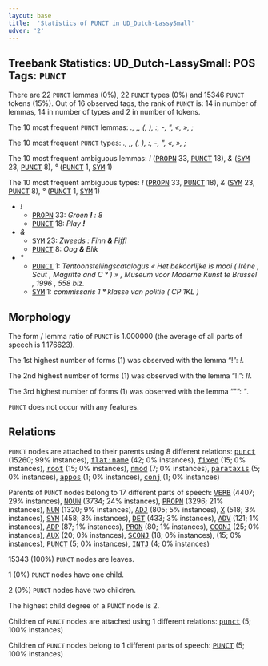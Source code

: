 ```yaml
---
layout: base
title:  'Statistics of PUNCT in UD_Dutch-LassySmall'
udver: '2'
---
```


## Treebank Statistics: UD_Dutch-LassySmall: POS Tags: `PUNCT`

There are 22 `PUNCT` lemmas (0%), 22 `PUNCT` types (0%) and 15346 `PUNCT` tokens (15%).
Out of 16 observed tags, the rank of `PUNCT` is: 14 in number of lemmas, 14 in number of types and 2 in number of tokens.

The 10 most frequent `PUNCT` lemmas: <em>., ,, (, ), :, -, ", «, », ;</em>

The 10 most frequent `PUNCT` types:  <em>., ,, (, ), :, -, ", «, », ;</em>

The 10 most frequent ambiguous lemmas: <em>!</em> (<tt><a href="nl_lassysmall-pos-PROPN.html">PROPN</a></tt> 33, <tt><a href="nl_lassysmall-pos-PUNCT.html">PUNCT</a></tt> 18), <em>&</em> (<tt><a href="nl_lassysmall-pos-SYM.html">SYM</a></tt> 23, <tt><a href="nl_lassysmall-pos-PUNCT.html">PUNCT</a></tt> 8), <em>°</em> (<tt><a href="nl_lassysmall-pos-PUNCT.html">PUNCT</a></tt> 1, <tt><a href="nl_lassysmall-pos-SYM.html">SYM</a></tt> 1)

The 10 most frequent ambiguous types:  <em>!</em> (<tt><a href="nl_lassysmall-pos-PROPN.html">PROPN</a></tt> 33, <tt><a href="nl_lassysmall-pos-PUNCT.html">PUNCT</a></tt> 18), <em>&</em> (<tt><a href="nl_lassysmall-pos-SYM.html">SYM</a></tt> 23, <tt><a href="nl_lassysmall-pos-PUNCT.html">PUNCT</a></tt> 8), <em>°</em> (<tt><a href="nl_lassysmall-pos-PUNCT.html">PUNCT</a></tt> 1, <tt><a href="nl_lassysmall-pos-SYM.html">SYM</a></tt> 1)


* <em>!</em>
  * <tt><a href="nl_lassysmall-pos-PROPN.html">PROPN</a></tt> 33: <em>Groen <b>!</b> : 8</em>
  * <tt><a href="nl_lassysmall-pos-PUNCT.html">PUNCT</a></tt> 18: <em>Play <b>!</b></em>
* <em>&</em>
  * <tt><a href="nl_lassysmall-pos-SYM.html">SYM</a></tt> 23: <em>Zweeds : Finn <b>&</b> Fiffi</em>
  * <tt><a href="nl_lassysmall-pos-PUNCT.html">PUNCT</a></tt> 8: <em>Oog <b>&</b> Blik</em>
* <em>°</em>
  * <tt><a href="nl_lassysmall-pos-PUNCT.html">PUNCT</a></tt> 1: <em>Tentoonstellingscatalogus « Het bekoorlijke is mooi ( Irène , Scut , Magritte and C <b>°</b> ) » , Museum voor Moderne Kunst te Brussel , 1996 , 558 blz.</em>
  * <tt><a href="nl_lassysmall-pos-SYM.html">SYM</a></tt> 1: <em>commissaris 1 <b>°</b> klasse van politie ( CP 1KL )</em>

## Morphology

The form / lemma ratio of `PUNCT` is 1.000000 (the average of all parts of speech is 1.176623).

The 1st highest number of forms (1) was observed with the lemma “!”: <em>!</em>.

The 2nd highest number of forms (1) was observed with the lemma “!!”: <em>!!</em>.

The 3rd highest number of forms (1) was observed with the lemma “"”: <em>"</em>.

`PUNCT` does not occur with any features.


## Relations

`PUNCT` nodes are attached to their parents using 8 different relations: <tt><a href="nl_lassysmall-dep-punct.html">punct</a></tt> (15260; 99% instances), <tt><a href="nl_lassysmall-dep-flat-name.html">flat:name</a></tt> (42; 0% instances), <tt><a href="nl_lassysmall-dep-fixed.html">fixed</a></tt> (15; 0% instances), <tt><a href="nl_lassysmall-dep-root.html">root</a></tt> (15; 0% instances), <tt><a href="nl_lassysmall-dep-nmod.html">nmod</a></tt> (7; 0% instances), <tt><a href="nl_lassysmall-dep-parataxis.html">parataxis</a></tt> (5; 0% instances), <tt><a href="nl_lassysmall-dep-appos.html">appos</a></tt> (1; 0% instances), <tt><a href="nl_lassysmall-dep-conj.html">conj</a></tt> (1; 0% instances)

Parents of `PUNCT` nodes belong to 17 different parts of speech: <tt><a href="nl_lassysmall-pos-VERB.html">VERB</a></tt> (4407; 29% instances), <tt><a href="nl_lassysmall-pos-NOUN.html">NOUN</a></tt> (3734; 24% instances), <tt><a href="nl_lassysmall-pos-PROPN.html">PROPN</a></tt> (3296; 21% instances), <tt><a href="nl_lassysmall-pos-NUM.html">NUM</a></tt> (1320; 9% instances), <tt><a href="nl_lassysmall-pos-ADJ.html">ADJ</a></tt> (805; 5% instances), <tt><a href="nl_lassysmall-pos-X.html">X</a></tt> (518; 3% instances), <tt><a href="nl_lassysmall-pos-SYM.html">SYM</a></tt> (458; 3% instances), <tt><a href="nl_lassysmall-pos-DET.html">DET</a></tt> (433; 3% instances), <tt><a href="nl_lassysmall-pos-ADV.html">ADV</a></tt> (121; 1% instances), <tt><a href="nl_lassysmall-pos-ADP.html">ADP</a></tt> (87; 1% instances), <tt><a href="nl_lassysmall-pos-PRON.html">PRON</a></tt> (80; 1% instances), <tt><a href="nl_lassysmall-pos-CCONJ.html">CCONJ</a></tt> (25; 0% instances), <tt><a href="nl_lassysmall-pos-AUX.html">AUX</a></tt> (20; 0% instances), <tt><a href="nl_lassysmall-pos-SCONJ.html">SCONJ</a></tt> (18; 0% instances),  (15; 0% instances), <tt><a href="nl_lassysmall-pos-PUNCT.html">PUNCT</a></tt> (5; 0% instances), <tt><a href="nl_lassysmall-pos-INTJ.html">INTJ</a></tt> (4; 0% instances)

15343 (100%) `PUNCT` nodes are leaves.

1 (0%) `PUNCT` nodes have one child.

2 (0%) `PUNCT` nodes have two children.

The highest child degree of a `PUNCT` node is 2.

Children of `PUNCT` nodes are attached using 1 different relations: <tt><a href="nl_lassysmall-dep-punct.html">punct</a></tt> (5; 100% instances)

Children of `PUNCT` nodes belong to 1 different parts of speech: <tt><a href="nl_lassysmall-pos-PUNCT.html">PUNCT</a></tt> (5; 100% instances)

